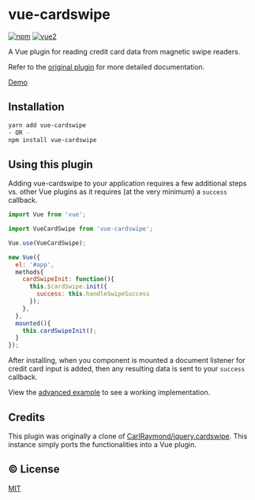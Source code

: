 # vue-cardswipe

[![npm](https://img.shields.io/npm/v/vue-cardswipe.svg)](https://www.npmjs.com/package/vue-cardswipe)
[![vue2](https://img.shields.io/badge/vue-2.x-brightgreen.svg)](https://vuejs.org/)

A Vue plugin for reading credit card data from magnetic swipe readers.

Refer to the [original plugin](https://github.com/CarlRaymond/jquery.cardswipe  ) for more detailed documentation.

[Demo](https://wuori.github.io/vue-cardswipe/example/)

## Installation

```sh
yarn add vue-cardswipe
- OR -
npm install vue-cardswipe
```

## Using this plugin

Adding vue-cardswipe to your application requires a few additional steps vs. other Vue plugins as it requires (at the very minimum) a `success` callback.

```js
import Vue from 'vue';

import VueCardSwipe from 'vue-cardswipe';

Vue.use(VueCardSwipe);

new Vue({
  el: '#app',
  methods{
    cardSwipeInit: function(){
      this.$cardSwipe.init({
        success: this.handleSwipeSuccess
      });
    },
  },
  mounted(){
    this.cardSwipeInit();
  }
});
```

After installing, when you component is mounted a document listener for credit card input is added, then any resulting data is sent to your `success` callback.

View the [advanced example](https://wuori.github.io/vue-cardswipe/example/) to see a working implementation.

## Credits

This plugin was originally a clone of [CarlRaymond/jquery.cardswipe](https://github.com/CarlRaymond/jquery.cardswipe). This instance simply ports the functionalities into a Vue plugin.

## :copyright: License

[MIT](http://opensource.org/licenses/MIT)
